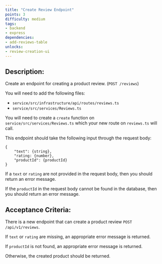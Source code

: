 ```yaml
---
title: "Create Review Endpoint"
points: 3
difficulty: medium
tags: 
- backend
- express
dependencies:
- add-reviews-table
unlocks:
- review-creation-ui
---
```


## Description:

Create an endpoint for creating a product review. (`POST /reviews`)

You will need to add the following files:
- `service/src/infrastructure/api/routes/reviews.ts`
- `service/src/services/Reviews.ts`

You will need to create a `create` function on `service/src/services/Reviews.ts` which your new route on `reviews.ts` will call.

This endpoint should take the following input through the request body:

```
{
    "text": {string},
    "rating: {number},
    "productId": {productId}
}
```

If a `text` or `rating` are not provided in the request body, then you should return an error message.

If the `productId` in the request body cannot be found in the database, then you should return an error message.

## Acceptance Criteria:

There is a new endpoint that can create a product review `POST /api/v1/reviews`.

If `text` or `rating` are missing, an appropriate error message is returned.

If `productId` is not found, an appropriate error message is returned.

Otherwise, the created product should be returned.

